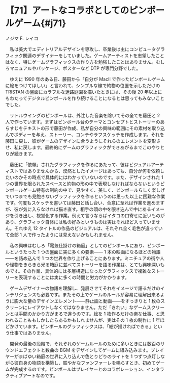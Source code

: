 # 【71】アートなコラボとしてのピンボールゲーム{#j71}

<div class="author">ノジマ F. レイコ</div>

　私は美大でエディトリアルデザインを専攻し、卒業後は主にコンピュータグラフィック関連のデザイナーをしていました。ゲームアーティストを志望したことはなく、特にゲームグラフィックスの作り方を勉強したことはありません。むしろマニュアルやパッケージ、ポスターなど DTP が専門分野でした。

　ゆえに 1990 年のある日、藤田から「自分が MacII で作ったピンボールゲームに絵をつけてほしい」と言われて、シンプルな線で約物の位置を示しただけの TRISTAN の盤面にカラフルな迷路庭園を描いたときには、その後 20 年以上にもわたってデジタルピンボールを作り続けることになるとは思ってもみないことでした。

　リトルウイングのピンボールは、外注した音楽を除いてその全てを藤田と 2 人で作っています。まずはピンボール台のテーマとコンセプトとストーリーのあらすじをテキストの形で藤田が作成、私が自分の興味の範囲にその素材を取り込んでボディーを与え、ストーリー、コンテやラフスケッチを作成します。それを藤田に戻し、彼がゲームのデザインに合うようにそれらのエレメントを変形させ、私に戻します。最終的にゲームのグラフィックができあがるまでこのやりとりが続きます。

　藤田に「依頼」されたグラフィックを作るにあたって、彼はビジュアルアーティストではありませんから、漠然としたイメージはあっても、自分が何を依頼したいのかその時点で具体的にはわかっていないのです。また、デザインされた 1 つの世界を限られたスペースと約物の形の中で表現しなければならないというピンボールゲーム特有の制約の中で、見やすく、美しく、ピンボールらしく楽しげでいつまでも見飽きないグラフィックを作るというのは思った以上に困難な作業です。何度もスケッチを書いては藤田と話し合い、合意に至れば作業を進めますが、彼が気に入らなければ描き直す。相手の頭の中を覗き込んで中にあるイメージを引き出し、視覚化する作業。例えて言うならばイタコの口寄せに近いものがあり、グラフィック自体には私の好みというものは実はそれほど入っていません。それゆえ 12 タイトルの作品のビジュアルは、それぞれ全く毛色が違っていて全部 1 人で作ったようには見えないかもしれません。

　私の興味はむしろ「電気仕掛けの箱庭」としてのピンボールにあり、ピンボールというたった 1 つの盤面に実に多くの要素—— 1 本の映画になるほどの物語——を詰め込んで 1 つの世界を作り上げることにあります。ミニチュアの街や人や怪物をきらきら光る箱庭に並べてストーリーを語る作業は、とても興味深いものです。その作業、具体的には多層構造になったグラフィックスで複雑なストーリーを表現することには実に多くの時間と労力がかかります。

　ゲームデザイナーの物語を理解し、発展させてそれをイメージで語るだけのインテリジェンスも必要です。またその上でゲームのルールが容易に理解出来るように膨大な量のデザインエレメント——静止画と動画——をすっきりと 1 枚のスクリーンにレイアウトしなくてはなりません。ただ「きれい」なゲームスクリーンとは手間のかかり方がまるで違うのです。絵を 1 枚作るだけの楽な仕事、と思われることももしかしたらあるかもしれませんが、実はその 1 枚の制作に 1 年ほどかけています。ピンボールのグラフィックスは、「絵が描ければできる」という仕事ではありません。

　開発の最後の段階で、それぞれのゲームルールのために多いときには数百のサウンドエフェクトと数曲の BGM をデザインしてゲームに組み込みます。プレイヤーがまばゆい箱庭の世界に入り込んで色とりどりのライトを 1 つずつ点灯しながら彼自身の物語を構築し、賑やかなファンファーレを鳴らすとき、初めてゲームが完成するのです。ピンボールはプレイヤーとのコラボレーション、インタラクティブアートなのです。
